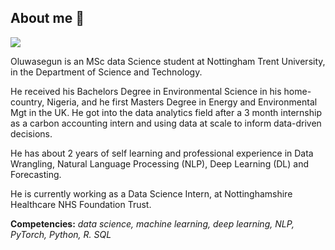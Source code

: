 <!-- ### I am leaving this here as future guideline -->

<!-- ### Hi there 👋

**asegun-cod/asegun-cod** is a ✨ _special_ ✨ repository because its `README.md` (this file) appears on your GitHub profile.

Here are some ideas to get you started:

- 🔭 I’m currently working on ...
- 🌱 I’m currently learning ...
- 👯 I’m looking to collaborate on ...
- 🤔 I’m looking for help with ...
- 💬 Ask me about ...
- 📫 How to reach me: ...
- 😄 Pronouns: ...
- ⚡ Fun fact: ...
-->

## **About me :speech_balloon:**

![](https://media-exp1.licdn.com/dms/image/C4D03AQHalRChalRfvQ/profile-displayphoto-shrink_100_100/0/1625914454002?e=1639008000&v=beta&t=M9zVAiWkxjgaCEpf3Gx4hOl6TmVtR0OglodgCM3bkkg)

Oluwasegun is an MSc data Science student at Nottingham Trent University, in the Department of Science and Technology. 

He received his Bachelors Degree in Environmental Science in his home-country, Nigeria, and he first Masters Degree in Energy and Environmental Mgt in the UK. He got into the data analytics field after a 3 month internship as a carbon accounting intern and using data at scale to inform data-driven decisions.

He has about 2 years of self learning and professional experience in Data Wrangling, Natural Language Processing (NLP), Deep Learning (DL) and Forecasting.

He is currently working as a Data Science Intern, at Nottinghamshire Healthcare NHS Foundation Trust.

**Competencies:** *data science, machine learning, deep learning, NLP, PyTorch, Python, R. SQL*

<br>

